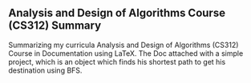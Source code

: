 ## Analysis and Design of Algorithms Course (CS312) Summary
Summarizing my curricula Analysis and Design of Algorithms (CS312) Course in Documentation using LaTeX. The Doc attached with a simple project, which is an object which finds his shortest path to get his destination using BFS.
